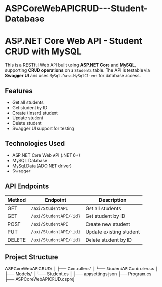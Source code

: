 # ASPCoreWebAPICRUD---Student-Database
# ASP.NET Core Web API - Student CRUD with MySQL

This is a RESTful Web API built using **ASP.NET Core** and **MySQL**, supporting **CRUD operations** on a `Students` table. The API is testable via **Swagger UI** and uses `MySql.Data.MySqlClient` for database access.


##  Features

- Get all students
- Get student by ID
- Create (Insert) student
- Update student
- Delete student
- Swagger UI support for testing


## Technologies Used

- ASP.NET Core Web API (.NET 6+)
- MySQL Database
- MySql.Data (ADO.NET driver)
- Swagger 

## API Endpoints

| Method | Endpoint               | Description             |
| ------ | ---------------------- | ----------------------- |
| GET    | `/api/StudentAPI`      | Get all students        |
| GET    | `/api/StudentAPI/{id}` | Get student by ID       |
| POST   | `/api/StudentAPI`      | Create new student      |
| PUT    | `/api/StudentAPI/{id}` | Update existing student |
| DELETE | `/api/StudentAPI/{id}` | Delete student by ID    |

## Project Structure
ASPCoreWebAPICRUD/
│
├── Controllers/
│   └── StudentAPIController.cs
│
├── Models/
│   └── Student.cs
│
├── appsettings.json
├── Program.cs
├── ASPCoreWebAPICRUD.csproj

